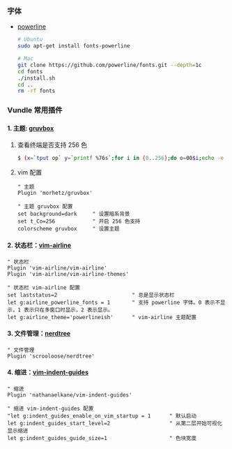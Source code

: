 
### 字体

- [powerline](https://github.com/powerline/fonts)
    ```bash
    # Ubuntu
    sudo apt-get install fonts-powerline

    # Mac
    git clone https://github.com/powerline/fonts.git --depth=1c
    cd fonts
    ./install.sh
    cd ..
    rm -rf fonts
    ```

### Vundle 常用插件

#### 1. 主题: [gruvbox](https://github.com/morhetz/gruvbox)

1. 查看终端是否支持 256 色
    ```bash
    $ (x=`tput op` y=`printf %76s`;for i in {0..256};do o=00$i;echo -e ${o:${#o}-3:3} `tput setaf $i;tput setab $i`${y// /=}$x;done)
    ```
2. vim 配置
    ```
    " 主题
    Plugin 'morhetz/gruvbox'

    " 主题 gruvbox 配置
    set background=dark     " 设置暗系背景
    set t_Co=256            " 开启 256 色支持
    colorscheme gruvbox     " 设置主题
    ```

#### 2. 状态栏：[vim-airline](https://github.com/vim-airline/vim-airline)
```
" 状态栏
Plugin 'vim-airline/vim-airline'
Plugin 'vim-airline/vim-airline-themes'

" 状态栏 vim-airline 配置
set laststatus=2                        " 总是显示状态栏
let g:airline_powerline_fonts = 1       " 支持 powerline 字体。0 表示不显示，1 表示只在多窗口时显示，2 表示显示。
let g:airline_theme='powerlineish'      " vim-airline 主题配置
```

#### 3. 文件管理：[nerdtree](https://github.com/scrooloose/nerdtree)
```
" 文件管理
Plugin 'scrooloose/nerdtree'
```

#### 4. 缩进：[vim-indent-guides](https://github.com/nathanaelkane/vim-indent-guides)
```
" 缩进
Plugin 'nathanaelkane/vim-indent-guides'

" 缩进 vim-indent-guides 配置
"let g:indent_guides_enable_on_vim_startup = 1      " 默认启动
let g:indent_guides_start_level=2                   " 从第二层开始可视化显示缩进
let g:indent_guides_guide_size=1                    " 色块宽度
```